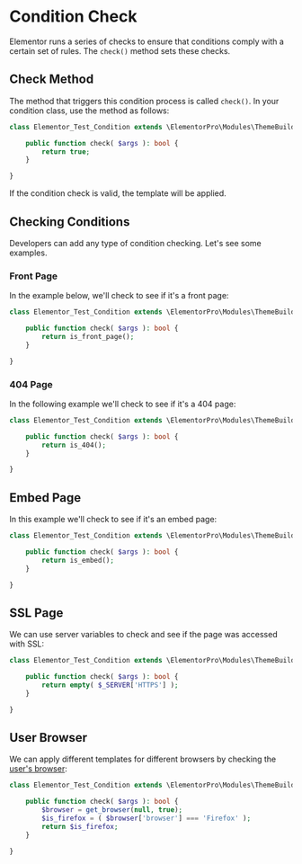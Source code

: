 # Condition Check

<Badge type="tip" vertical="top" text="Elementor Pro" /> <Badge type="warning" vertical="top" text="Advanced" />

Elementor runs a series of checks to ensure that conditions comply with a certain set of rules. The `check()` method sets these checks.

## Check Method

The method that triggers this condition process is called `check()`. In your condition class, use the method as follows:

```php
class Elementor_Test_Condition extends \ElementorPro\Modules\ThemeBuilder\Conditions\Condition_Base {

	public function check( $args ): bool {
		return true;
	}

}
```

If the condition check is valid, the template will be applied.

## Checking Conditions

Developers can add any type of condition checking. Let's see some examples.

### Front Page

In the example below, we'll check to see if it's a front page:

```php
class Elementor_Test_Condition extends \ElementorPro\Modules\ThemeBuilder\Conditions\Condition_Base {

	public function check( $args ): bool {
		return is_front_page();
	}

}
```

### 404 Page

In the following example we'll check to see if it's a 404 page:

```php
class Elementor_Test_Condition extends \ElementorPro\Modules\ThemeBuilder\Conditions\Condition_Base {

	public function check( $args ): bool {
		return is_404();
	}

}
```

## Embed Page

In this example we'll check to see if it's an embed page:

```php
class Elementor_Test_Condition extends \ElementorPro\Modules\ThemeBuilder\Conditions\Condition_Base {

	public function check( $args ): bool {
		return is_embed();
	}

}
```

## SSL Page

We can use server variables to check and see if the page was accessed with SSL:

```php
class Elementor_Test_Condition extends \ElementorPro\Modules\ThemeBuilder\Conditions\Condition_Base {

	public function check( $args ): bool {
		return empty( $_SERVER['HTTPS'] );
	}

}
```

## User Browser

We can apply different templates for different browsers by checking the [user's browser](https://www.php.net/manual/en/function.get-browser.php):

```php
class Elementor_Test_Condition extends \ElementorPro\Modules\ThemeBuilder\Conditions\Condition_Base {

	public function check( $args ): bool {
		$browser = get_browser(null, true);
		$is_firefox = ( $browser['browser'] === 'Firefox' );
		return $is_firefox;
	}

}
```
